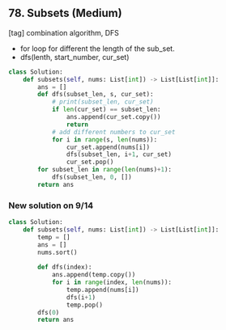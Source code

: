 ## 78. Subsets (Medium)
[tag] combination algorithm, DFS

- for loop for different the length of the sub_set.
- dfs(lenth, start_number, cur_set)

```python
class Solution:
    def subsets(self, nums: List[int]) -> List[List[int]]:
        ans = []
        def dfs(subset_len, s, cur_set):
            # print(subset_len, cur_set)
            if len(cur_set) == subset_len:
                ans.append(cur_set.copy())
                return
            # add different numbers to cur_set
            for i in range(s, len(nums)):
                cur_set.append(nums[i])
                dfs(subset_len, i+1, cur_set)
                cur_set.pop()
        for subset_len in range(len(nums)+1):
            dfs(subset_len, 0, [])
        return ans
```

### New solution on 9/14

```python
class Solution:
    def subsets(self, nums: List[int]) -> List[List[int]]:
        temp = []
        ans = []
        nums.sort()
        
        def dfs(index):
            ans.append(temp.copy())
            for i in range(index, len(nums)):
                temp.append(nums[i])
                dfs(i+1)
                temp.pop()
        dfs(0)
        return ans
```
